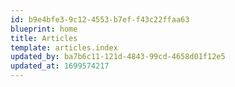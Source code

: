 ```yaml
---
id: b9e4bfe3-9c12-4553-b7ef-f43c22ffaa63
blueprint: home
title: Articles
template: articles.index
updated_by: ba7b6c11-121d-4843-99cd-4658d01f12e5
updated_at: 1699574217
---
```

